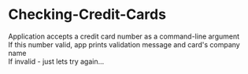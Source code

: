 # Checking-Credit-Cards  
Application accepts a credit card number as a command-line argument  
If this number valid, app prints validation message and card's company name  
If invalid - just lets try again...
